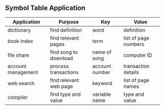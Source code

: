 ## Symbol Table Application ## 

| Application | Purpose | Key | Value |
|-------------|---------|-----|-------|
|dictionary|find definition|word| definition|
|book index| find relevant pages|term|list of page numbers|
|file share| find song to download|name of song|computer ID|
|account management|process transactions| account number| transaction details|
|web search| find relevant web page| keyword| list of page names| 
|compiler| find type and value| variable name|type and value| 
